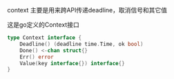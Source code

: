 context 主要是用来跨API传递deadline，取消信号和其它值

这是go定义的Context接口
```go
type Context interface {
    Deadline() (deadline time.Time, ok bool)
    Done() <-chan struct{}
    Err() error
    Value(key interface{}) interface{}
}
```
